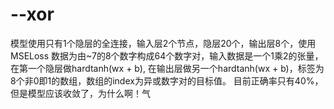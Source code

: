 # --xor

模型使用只有1个隐层的全连接，输入层2个节点，隐层20个，输出层8个，使用MSELoss
数据为由~7的8个数字构成64个数字对，输入数据是一个1乘2的张量，在第一个隐层做hardtanh(wx + b), 在输出层做另一个hardtanh(wx + b)，标签为8个非0即1的数组，数组的index为异或数字对的目标值。
目前正确率只有40%，但是模型应该收敛了，为什么啊！气
